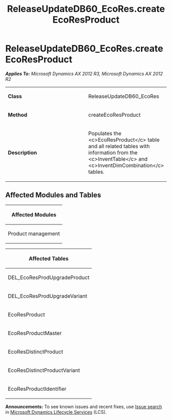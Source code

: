 ﻿---
title: ReleaseUpdateDB60_EcoRes.createEcoResProduct
TOCTitle: ReleaseUpdateDB60_EcoRes.createEcoResProduct
ms:assetid: fdaa1208-ab36-224d-dfdd-a6162e3424ab
ms:mtpsurl: https://msdn.microsoft.com/en-us/library/JJ720130(v=AX.60)
ms:contentKeyID: 49712435
ms.date: 05/18/2015
mtps_version: v=AX.60
---

# ReleaseUpdateDB60\_EcoRes.createEcoResProduct 


_**Applies To:** Microsoft Dynamics AX 2012 R3, Microsoft Dynamics AX 2012 R2_

<table>
<colgroup>
<col style="width: 50%" />
<col style="width: 50%" />
</colgroup>
<tbody>
<tr class="odd">
<td><p><strong>Class</strong></p></td>
<td><p>ReleaseUpdateDB60_EcoRes</p></td>
</tr>
<tr class="even">
<td><p><strong>Method</strong></p></td>
<td><p>createEcoResProduct</p></td>
</tr>
<tr class="odd">
<td><p><strong>Description</strong></p></td>
<td><p>Populates the &lt;c&gt;EcoResProduct&lt;/c&gt; table and all related tables with information from the &lt;c&gt;InventTable&lt;/c&gt; and &lt;c&gt;InventDimCombination&lt;/c&gt; tables.</p></td>
</tr>
</tbody>
</table>


## Affected Modules and Tables

<table>
<colgroup>
<col style="width: 100%" />
</colgroup>
<thead>
<tr class="header">
<th><p>Affected Modules</p></th>
</tr>
</thead>
<tbody>
<tr class="odd">
<td><p>Product management</p></td>
</tr>
</tbody>
</table>


<table>
<colgroup>
<col style="width: 100%" />
</colgroup>
<thead>
<tr class="header">
<th><p>Affected Tables</p></th>
</tr>
</thead>
<tbody>
<tr class="odd">
<td><p>DEL_EcoResProdUpgradeProduct</p></td>
</tr>
<tr class="even">
<td><p>DEL_EcoResProdUpgradeVariant</p></td>
</tr>
<tr class="odd">
<td><p>EcoResProduct</p></td>
</tr>
<tr class="even">
<td><p>EcoResProductMaster</p></td>
</tr>
<tr class="odd">
<td><p>EcoResDistinctProduct</p></td>
</tr>
<tr class="even">
<td><p>EcoResDistinctProductVariant</p></td>
</tr>
<tr class="odd">
<td><p>EcoResProductIdentifier</p></td>
</tr>
</tbody>
</table>

  
**Announcements:** To see known issues and recent fixes, use [Issue search](http://go.microsoft.com/fwlink/?linkid=389258) in [Microsoft Dynamics Lifecycle Services](http://go.microsoft.com/fwlink/?linkid=306505) (LCS).

